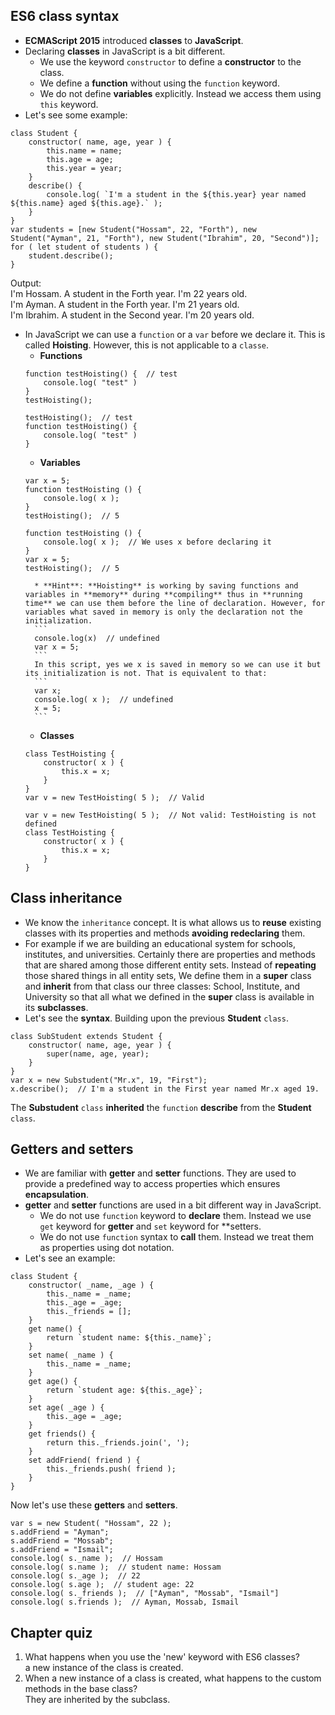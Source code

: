 ## ES6 class syntax
* **ECMAScript 2015** introduced **classes** to **JavaScript**.
* Declaring **classes** in JavaScript is a bit different.
    * We use the keyword ` constructor ` to define a **constructor** to the class.
    * We define a **function** without using the ` function ` keyword.
    * We do not define **variables** explicitly. Instead we access them using ` this ` keyword.
* Let's see some example:
```
class Student {
    constructor( name, age, year ) {
        this.name = name;
        this.age = age;
        this.year = year;
    }
    describe() {
        console.log( `I'm a student in the ${this.year} year named ${this.name} aged ${this.age}.` );
    }
}
var students = [new Student("Hossam", 22, "Forth"), new Student("Ayman", 21, "Forth"), new Student("Ibrahim", 20, "Second")];
for ( let student of students ) {
    student.describe();
}
```
Output:  
I'm Hossam. A student in the Forth year. I'm 22 years old.  
I'm Ayman. A student in the Forth year. I'm 21 years old.  
I'm Ibrahim. A student in the Second year. I'm 20 years old.  
* In JavaScript we can use a ` function ` or a ` var ` before we declare it. This is called **Hoisting**. However, this is not applicable to a ` classe `.  
    * **Functions**  
    ```
    function testHoisting() {  // test
        console.log( "test" )
    }
    testHoisting();
    ```
    ```
    testHoisting();  // test
    function testHoisting() {
        console.log( "test" )
    }
    ```
    * **Variables**  
    ```
    var x = 5;
    function testHoisting () {
        console.log( x );
    }
    testHoisting();  // 5
    ```  
    ```
    function testHoisting () {
        console.log( x );  // We uses x before declaring it
    }
    var x = 5;
    testHoisting();  // 5
    ```    
        * **Hint**: **Hoisting** is working by saving functions and variables in **memory** during **compiling** thus in **running time** we can use them before the line of declaration. However, for variables what saved in memory is only the declaration not the initialization.
        ```
        console.log(x)  // undefined
        var x = 5;
        ```
        In this script, yes we x is saved in memory so we can use it but its initialization is not. That is equivalent to that:
        ```
        var x;
        console.log( x );  // undefined
        x = 5;
        ```
    * **Classes**
    ```
    class TestHoisting {
        constructor( x ) {
            this.x = x;
        }
    }
    var v = new TestHoisting( 5 );  // Valid
    ```
    ```
    var v = new TestHoisting( 5 );  // Not valid: TestHoisting is not defined
    class TestHoisting {
        constructor( x ) {
            this.x = x;
        }
    }
    ```


## Class inheritance
* We know the ` inheritance ` concept. It is what allows us to **reuse** existing classes with its properties and methods **avoiding redeclaring** them.
* For example if we are building an educational system for schools, institutes, and universities. Certainly there are properties and methods that are shared among those different entity sets. Instead of **repeating** those shared things in all entity sets, We define them in a **super** class and **inherit** from that class our three classes: School, Institute, and University so that all what we defined in the **super** class is available in its **subclasses**.
* Let's see the **syntax**. Building upon the previous **Student** ` class `.
```
class SubStudent extends Student {
    constructor( name, age, year ) {
        super(name, age, year);
    }
}
var x = new Substudent("Mr.x", 19, "First");
x.describe();  // I'm a student in the First year named Mr.x aged 19.
```
The **Substudent** ` class ` **inherited** the ` function ` **describe** from the **Student** ` class `.


## Getters and setters
* We are familiar with **getter** and **setter** functions. They are used to provide a predefined way to access properties which ensures **encapsulation**.
* **getter** and **setter** functions are used in a bit different way in JavaScript.
    * We do not use ` function ` keyword to **declare** them. Instead we use ` get ` keyword for **getter** and ` set ` keyword for **setters.
    * We do not use ` function ` syntax to **call** them. Instead we treat them as properties using dot notation.
* Let's see an example:
```
class Student {
    constructor( _name, _age ) {
        this._name = _name;
        this._age = _age;
        this._friends = [];
    }
    get name() {
        return `student name: ${this._name}`;
    }
    set name( _name ) {
        this._name = _name;
    }
    get age() {
        return `student age: ${this._age}`;
    }
    set age( _age ) {
        this._age = _age;
    }
    get friends() {
        return this._friends.join(', ');
    }
    set addFriend( friend ) {
        this._friends.push( friend );
    }
}
```
Now let's use these **getters** and **setters**.
```
var s = new Student( "Hossam", 22 );
s.addFriend = "Ayman";
s.addFriend = "Mossab";
s.addFriend = "Ismail";
console.log( s._name );  // Hossam
console.log( s.name );  // student name: Hossam
console.log( s._age );  // 22
console.log( s.age );  // student age: 22
console.log( s._friends );  // ["Ayman", "Mossab", "Ismail"]
console.log( s.friends );  // Ayman, Mossab, Ismail
```


## Chapter quiz
1. What happens when you use the 'new' keyword with ES6 classes?  
a new instance of the class is created.
2. When a new instance of a class is created, what happens to the custom methods in the base class?  
They are inherited by the subclass.

